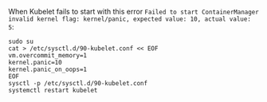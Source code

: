 When Kubelet fails to start with this error `Failed to start ContainerManager invalid kernel flag: kernel/panic, expected value: 10, actual value: 5`:
    
    sudo su
    cat > /etc/sysctl.d/90-kubelet.conf << EOF
    vm.overcommit_memory=1
    kernel.panic=10
    kernel.panic_on_oops=1
    EOF
    sysctl -p /etc/sysctl.d/90-kubelet.conf
    systemctl restart kubelet

